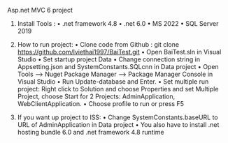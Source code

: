 Asp.net MVC 6 project

1.	Install Tools :
•	.net framework 4.8
•	.net 6.0
•	MS 2022
•	SQL Server 2019

2.	How to run project:
•	Clone code from Github : git clone https://github.com/lviethai1997/BaiTest.git
•	Open BaiTest.sln in Visual Studio 
•	Set startup project Data
•	Change connection string in Appsetting.json and SystemConstants.SQLcnn in Data project
•	Open Tools --> Nuget Package Manager --> Package Manager Console in Visual Studio
•	Run Update-database and Enter.
•	Set multiple run project: Right click to Solution and choose Properties and set Multiple Project, choose Start for 2 Projects: AdminApplication, WebClientApplication.
•	Choose profile to run or press F5

3.	If you want up project to ISS:
•	Change SystemConstants.baseURL to URL of AdminApplication  in Data project
•	You also have to install .net hosting bundle 6.0 and .net framework 4.8 runtime


